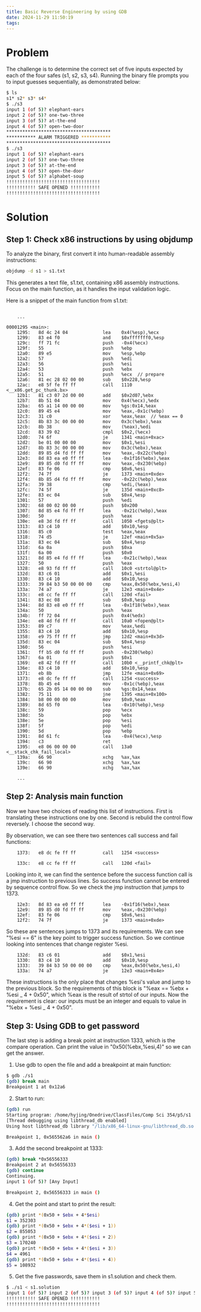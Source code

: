 ```yaml
---
title: Basic Reverse Engineering by using GDB
date: 2024-11-29 11:50:19
tags:
---
```


<!-- @format -->

# Problem

The challenge is to determine the correct set of five inputs expected by each of the four safes (s1, s2, s3, s4). Running the binary file prompts you to input guesses sequentially, as demonstrated below:

```bash
$ ls
s1* s2* s3* s4*
$ ./s3
input 1 (of 5)? elephant-ears
input 2 (of 5)? one-two-three
input 3 (of 5)? at-the-end
input 4 (of 5)? open-two-door
***************************************
*********** ALARM TRIGGERED ***********
***************************************
$ ./s3
input 1 (of 5)? elephant-ears
input 2 (of 5)? one-two-three
input 3 (of 5)? at-the-end
input 4 (of 5)? open-the-door
input 5 (of 5)? alphabet-soup
!!!!!!!!!!!!!!!!!!!!!!!!!!!!!!!!!!!
!!!!!!!!!!! SAFE OPENED !!!!!!!!!!!
!!!!!!!!!!!!!!!!!!!!!!!!!!!!!!!!!!!
```

# Solution

## Step 1: Check x86 instructions by using objdump

To analyze the binary, first convert it into human-readable assembly instructions:

```bash
objdump -d s1 > s1.txt
```
This generates a text file, s1.txt, containing x86 assembly instructions. Focus on the main function, as it handles the input validation logic.

Here is a snippet of the main function from s1.txt:
```

    ...

00001295 <main>:
    1295:	8d 4c 24 04          	lea    0x4(%esp),%ecx
    1299:	83 e4 f0             	and    $0xfffffff0,%esp
    129c:	ff 71 fc             	push   -0x4(%ecx)
    129f:	55                   	push   %ebp
    12a0:	89 e5                	mov    %esp,%ebp
    12a2:	57                   	push   %edi
    12a3:	56                   	push   %esi
    12a4:	53                   	push   %ebx
    12a5:	51                   	push   %ecx  // prepare
    12a6:	81 ec 28 02 00 00    	sub    $0x228,%esp
    12ac:	e8 5f fe ff ff       	call   1110 <__x86.get_pc_thunk.bx>
    12b1:	81 c3 07 2d 00 00    	add    $0x2d07,%ebx
    12b7:	8b 51 04             	mov    0x4(%ecx),%edx
    12ba:	65 a1 14 00 00 00    	mov    %gs:0x14,%eax
    12c0:	89 45 e4             	mov    %eax,-0x1c(%ebp)
    12c3:	31 c0                	xor    %eax,%eax  // %eax == 0
    12c5:	8b 83 3c 00 00 00    	mov    0x3c(%ebx),%eax
    12cb:	8b 38                	mov    (%eax),%edi
    12cd:	83 39 02             	cmpl   $0x2,(%ecx)
    12d0:	74 6f                	je     1341 <main+0xac>
    12d2:	be 01 00 00 00       	mov    $0x1,%esi
    12d7:	8b 83 3c 00 00 00    	mov    0x3c(%ebx),%eax
    12dd:	89 85 d4 fd ff ff    	mov    %eax,-0x22c(%ebp)
    12e3:	8d 83 ea e0 ff ff    	lea    -0x1f16(%ebx),%eax
    12e9:	89 85 d0 fd ff ff    	mov    %eax,-0x230(%ebp)
    12ef:	83 fe 06             	cmp    $0x6,%esi
    12f2:	74 7f                	je     1373 <main+0xde>
    12f4:	8b 85 d4 fd ff ff    	mov    -0x22c(%ebp),%eax
    12fa:	39 38                	cmp    %edi,(%eax)
    12fc:	74 5f                	je     135d <main+0xc8>
    12fe:	83 ec 04             	sub    $0x4,%esp
    1301:	57                   	push   %edi
    1302:	68 00 02 00 00       	push   $0x200
    1307:	8d 85 e4 fd ff ff    	lea    -0x21c(%ebp),%eax
    130d:	50                   	push   %eax
    130e:	e8 3d fd ff ff       	call   1050 <fgets@plt>
    1313:	83 c4 10             	add    $0x10,%esp
    1316:	85 c0                	test   %eax,%eax
    1318:	74 d5                	je     12ef <main+0x5a>
    131a:	83 ec 04             	sub    $0x4,%esp
    131d:	6a 0a                	push   $0xa
    131f:	6a 00                	push   $0x0
    1321:	8d 85 e4 fd ff ff    	lea    -0x21c(%ebp),%eax
    1327:	50                   	push   %eax
    1328:	e8 93 fd ff ff       	call   10c0 <strtol@plt>
    132d:	83 c6 01             	add    $0x1,%esi
    1330:	83 c4 10             	add    $0x10,%esp
    1333:	39 84 b3 50 00 00 00 	cmp    %eax,0x50(%ebx,%esi,4)
    133a:	74 a7                	je     12e3 <main+0x4e>
    133c:	e8 cc fe ff ff       	call   120d <fail>
    1341:	83 ec 08             	sub    $0x8,%esp
    1344:	8d 83 e8 e0 ff ff    	lea    -0x1f18(%ebx),%eax
    134a:	50                   	push   %eax
    134b:	ff 72 04             	push   0x4(%edx)
    134e:	e8 4d fd ff ff       	call   10a0 <fopen@plt>
    1353:	89 c7                	mov    %eax,%edi
    1355:	83 c4 10             	add    $0x10,%esp
    1358:	e9 75 ff ff ff       	jmp    12d2 <main+0x3d>
    135d:	83 ec 04             	sub    $0x4,%esp
    1360:	56                   	push   %esi
    1361:	ff b5 d0 fd ff ff    	push   -0x230(%ebp)
    1367:	6a 01                	push   $0x1
    1369:	e8 42 fd ff ff       	call   10b0 <__printf_chk@plt>
    136e:	83 c4 10             	add    $0x10,%esp
    1371:	eb 8b                	jmp    12fe <main+0x69>
    1373:	e8 dc fe ff ff       	call   1254 <success>
    1378:	8b 45 e4             	mov    -0x1c(%ebp),%eax
    137b:	65 2b 05 14 00 00 00 	sub    %gs:0x14,%eax
    1382:	75 11                	jne    1395 <main+0x100>
    1384:	b8 00 00 00 00       	mov    $0x0,%eax
    1389:	8d 65 f0             	lea    -0x10(%ebp),%esp
    138c:	59                   	pop    %ecx
    138d:	5b                   	pop    %ebx
    138e:	5e                   	pop    %esi
    138f:	5f                   	pop    %edi
    1390:	5d                   	pop    %ebp
    1391:	8d 61 fc             	lea    -0x4(%ecx),%esp
    1394:	c3                   	ret
    1395:	e8 06 00 00 00       	call   13a0 <__stack_chk_fail_local>
    139a:	66 90                	xchg   %ax,%ax
    139c:	66 90                	xchg   %ax,%ax
    139e:	66 90                	xchg   %ax,%ax

    ...
```

## Step 2: Analysis main function

Now we have two choices of reading this list of instructions. First is translating these instructions one by one. Second is rebulid the control flow reversely. I choose the second way.

By observation, we can see there two sentences call success and fail functions:

```
    1373:	e8 dc fe ff ff       	call   1254 <success>
```

```
    133c:	e8 cc fe ff ff       	call   120d <fail>
```

Looking into it, we can find the sentence before the success function call is a jmp instruction to previous lines. So success function cannot be entered by sequence control flow. So we check the jmp instruction that jumps to 1373.

```
    12e3:	8d 83 ea e0 ff ff    	lea    -0x1f16(%ebx),%eax
    12e9:	89 85 d0 fd ff ff    	mov    %eax,-0x230(%ebp)
    12ef:	83 fe 06             	cmp    $0x6,%esi
    12f2:	74 7f                	je     1373 <main+0xde>
```

So these are sentences jumps to 1373 and its requirements. We can see "%esi == 6" is the key point to trigger success function. So we continue looking into sentences that change register %esi.

```
    132d:	83 c6 01             	add    $0x1,%esi
    1330:	83 c4 10             	add    $0x10,%esp
    1333:	39 84 b3 50 00 00 00 	cmp    %eax,0x50(%ebx,%esi,4)
    133a:	74 a7                	je     12e3 <main+0x4e>
```

These instructions is the only place that changes %esi's value and jump to the previous block. So the requirements of this block is "%eax == %ebx + %esi _ 4 + 0x50", which %eax is the result of strtol of our inputs. Now the requirement is clear: our inputs must be an integer and equals to value in "%ebx + %esi _ 4 + 0x50".

## Step 3: Using GDB to get password

The last step is adding a break point at instruction 1333, which is the compare operation. Can print the value in "0x50(%ebx,%esi,4)" so we can get the answer.

1. Use gdb to open the file and add a breakpoint at main function:

```bash
$ gdb ./s1
(gdb) break main
Breakpoint 1 at 0x12a6
```

2. Start to run:

```bash
(gdb) run
Starting program: /home/hyjing/Onedrive/ClassFiles/Comp Sci 354/p5/s1
[Thread debugging using libthread_db enabled]
Using host libthread_db library "/lib/x86_64-linux-gnu/libthread_db.so.1".

Breakpoint 1, 0x565562a6 in main ()
```

3. Add the second breakpoint at 1333:

```bash
(gdb) break *0x56556333
Breakpoint 2 at 0x56556333
(gdb) continue
Continuing.
input 1 (of 5)? [Any Input]

Breakpoint 2, 0x56556333 in main ()
```

4. Get the point and start to print the result:

```bash
(gdb) print *(0x50 + $ebx + 4*$esi)
$1 = 352303
(gdb) print *(0x50 + $ebx + 4*($esi + 1))
$2 = 855053
(gdb) print *(0x50 + $ebx + 4*($esi + 2))
$3 = 170240
(gdb) print *(0x50 + $ebx + 4*($esi + 3))
$4 = 4961
(gdb) print *(0x50 + $ebx + 4*($esi + 4))
$5 = 108932
```

5. Get the five passwords, save them in s1.solution and check them.

```bash
$ ./s1 < s1.solution
input 1 (of 5)? input 2 (of 5)? input 3 (of 5)? input 4 (of 5)? input 5 (of 5)? !!!!!!!!!!!!!!!!!!!!!!!!!!!!!!!!!!!
!!!!!!!!!!! SAFE OPENED !!!!!!!!!!!
!!!!!!!!!!!!!!!!!!!!!!!!!!!!!!!!!!!
```
